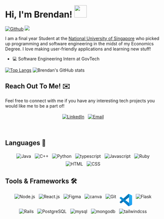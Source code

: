 # Hi, I'm Brendan! <img src="https://media.giphy.com/media/hvRJCLFzcasrR4ia7z/giphy.gif" height="40px" width="40px">

[![Github](https://img.shields.io/github/followers/BrendanCheong?label=Follow&style=social)](https://github.com/BrendanCheong)
![](https://visitor-badge.laobi.icu/badge?page_id=BrendanCheong.BrendanCheong) 

I am a final year Student at the [National University of Singapore](https://fass.nus.edu.sg/ecs/) who picked up programming and software engineering in the midst of my Economics Degree. I love making user-friendly applications and learning new stuff!
* 💻 Software Engineering Intern at GovTech

[![Top Langs](https://github-readme-stats.vercel.app/api/top-langs/?username=BrendanCheong&layout=compact&theme=nightowl&count_private=true&langs_count=10&hide=jupyter%20notebook,Tex,Vim%20script,ActionScript,DockerFile,HTML,CSS,VBScript,Shell)](https://github.com/anuraghazra/github-readme-stats)   ![Brendan's GitHub stats](https://github-readme-stats.vercel.app/api?username=BrendanCheong&layout=compact&show_icons=true&theme=aura)




## Reach Out To Me! ✉️

Feel free to connect with me if you have any interesting tech projects you would like me to be a part of!

<p align="center">
  <a href="https://linkedin.com/in/brendan-cheong-ern-jie/" target="_blank"> <img src="https://content.linkedin.com/content/dam/me/brand/en-us/brand-home/logos/In-Blue-Logo.png.original.png" title="LinkedIn" alt="LinkedIn" height="40" style="vertical-align:top; margin:4px"></a>
  <a href="mailto:brendancej1@gmail.com" target="_blank"> <img src="https://www.pikpng.com/pngl/b/194-1942846_mail-circle-icon-png-clipart.png" title="Email" alt="Email" height="40" style="vertical-align:top; margin:4px"></a>
 
</p>

<br/>

## Languages 🧰

<p align="center">
  <img src="https://www.shareicon.net/data/512x512/2016/09/23/833700_windows_512x512.png" alt="Java" title="Java" height="40" style="vertical-align:top; margin:4px">
  <img src="https://upload.wikimedia.org/wikipedia/commons/thumb/1/18/ISO_C%2B%2B_Logo.svg/1822px-ISO_C%2B%2B_Logo.svg.png" alt="C++" title="C++" height="40" style="vertical-align:top; margin:4px">
    <img src="https://cdn.jsdelivr.net/gh/devicons/devicon/icons/python/python-original.svg" alt="Python" title="Python" height="40" style="vertical-align:top; margin:4px">
  <img height="40" src="https://cdn.jsdelivr.net/gh/devicons/devicon/icons/typescript/typescript-plain.svg" alt="typescript" title="typescript" style="vertical-align:top; margin:4px" />
  <img src="https://logosvector.net/wp-content/uploads/2015/07/JavaScript_logo.png" alt="Javascript" title="Javascript" height="40" style="vertical-align:top; margin:4px">
  <img src="https://cdn.jsdelivr.net/gh/devicons/devicon/icons/ruby/ruby-original.svg" alt="Ruby" title="Ruby" height="40" style="vertical-align:top; margin:4px"> 
  <img src="https://cdn.worldvectorlogo.com/logos/html-1.svg" alt="HTML" title="HTML" height="40" style="vertical-align:top; margin:4px"> 
  <img src="https://logodix.com/logo/1111652.png" alt="CSS" title="CSS" height="40" style="vertical-align:top; margin:4px"> 

</p>

## Tools & Frameworks 🛠️

<p align="center">
  <img src="https://seeklogo.com/images/N/nodejs-logo-FBE122E377-seeklogo.com.png" alt="Node.js" title="Node.js" height="40" style="vertical-align:top; margin:4px">
  <img src="https://cdn.worldvectorlogo.com/logos/react-2.svg" alt="React.js" title="React.js" height="40" style="vertical-align:top; margin:4px">
  <img src="https://cdn.shopify.com/s/files/1/0284/7024/7555/products/figma2x_1048x.png?v=1591893627" alt="Figma" title="Figma" height="40" style="vertical-align:top; margin:4px">
  <img alt="canva" title="canva" height="40" src="https://cdn.jsdelivr.net/gh/devicons/devicon/icons/canva/canva-original.svg" style="vertical-align:top; margin:4px"/>
  <img src="https://git-scm.com/images/logos/downloads/Git-Icon-1788C.png" alt="Git" title="Git" height="40" style="vertical-align:top; margin:4px">
  <img src="https://raw.githubusercontent.com/github/explore/80688e429a7d4ef2fca1e82350fe8e3517d3494d/topics/visual-studio-code/visual-studio-code.png" alt="VS Code" title="VS Code" height="40" style="vertical-align:top; margin:4px">
  <img src="https://cdn.jsdelivr.net/gh/devicons/devicon/icons/flask/flask-original.svg" alt="Flask" title="Flask" height="40" style="vertical-align:top; margin:4px">
  <img src="https://cdn.jsdelivr.net/gh/devicons/devicon/icons/rails/rails-plain-wordmark.svg" alt="Rails" title="Rails" height="40" style="vertical-align:top; margin:4px">
<img src="https://upload.wikimedia.org/wikipedia/commons/thumb/2/29/Postgresql_elephant.svg/1200px-Postgresql_elephant.svg.png" alt="PostgreSQL" title="PostgreSQL" height="40" style="vertical-align:top; margin:4px"> 
<img height="40" src="https://cdn.jsdelivr.net/gh/devicons/devicon@latest/icons/mysql/mysql-original.svg" alt="mysql" title="mysql" style="vertical-align:top; margin:4px" />

<img src="https://cdn.jsdelivr.net/gh/devicons/devicon/icons/mongodb/mongodb-original.svg" height="40" alt="mongodb" title="mongodb" style="vertical-align:top; margin:4px" />
<img src="https://cdn.jsdelivr.net/gh/devicons/devicon@latest/icons/tailwindcss/tailwindcss-original.svg" alt="tailwindcss" title="tailwindcss" height="40" style="vertical-align:top; margin:4px"/>

</p>
